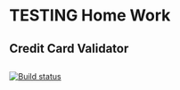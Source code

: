 ﻿# TESTING Home Work
## Credit Card Validator

## 
## 

[![Build status](https://ci.appveyor.com/api/projects/status/f63t62vux8t5yltj?svg=true)](https://ci.appveyor.com/project/Polya008/testing)

